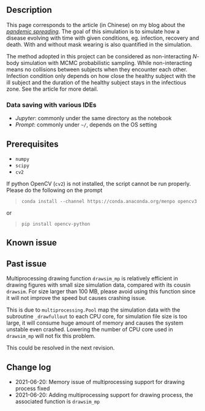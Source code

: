 
## Description

This page corresponds to the article (in Chinese) on my blog about the <a href='https://yenhsunlin.github.io/2021/06/18/pandemic/'>*pandemic spreading*</a>. The goal of this simulation is to simulate how a disease evolving with time with given conditions, eg. infection, recovery and death. With and without mask wearing is also quantified in the simulation.

The method adopted in this project can be considered as non-interacting *N*-body simulation with MCMC probabilistic sampling. While non-interacting means no collisions between subjects when they encounter each other. Infection condition only depends on how close the healthy subject with the ill subject and the duration of the healthy subject stays in the infectious zone. See the article for more detail.


### Data saving with various IDEs

- *Jupyter*: commonly under the same directory as the notebook
- *Prompt*: commonly under `~/`, depends on the OS setting

## Prerequisites

- `numpy`
- `scipy`
- `cv2`

If python OpenCV (`cv2`) is not installed, the script cannot be run properly. Please do the following on the prompt

> `conda install --channel https://conda.anaconda.org/menpo opencv3`

or

> `pip install opencv-python`

## Known issue

## Past issue

Multiprocessing drawing function `drawsim_mp` is relatively efficient in drawing figures with small size simulation data, compared with its cousin `drawsim`. For size larger than 100 MB, please avoid using this function since it will not improve the speed but causes crashing issue.

This is due to `multiprocessing.Pool` map the simulation data with the subroutine `_drawfullout` to each CPU core, for simulation file size is too large, it will consume huge amount of memory and causes the system unstable even crashed. Lowering the number of CPU core used in `drawsim_mp` will not fix this problem. 

This could be resolved in the next revision.

## Change log

- 2021-06-20: Memory issue of multiprocessing support for drawing process fixed
- 2021-06-20: Adding multiprocessing support for drawing process, the associated function is `drawsim_mp`
